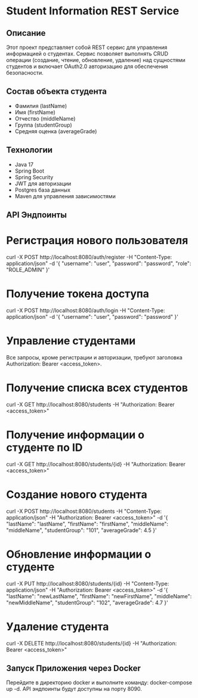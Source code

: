 # Student Information REST Service

## Описание
Этот проект представляет собой REST сервис для управления информацией о студентах. Сервис позволяет выполнять CRUD операции (создание, чтение, обновление, удаление) над сущностями студентов и включает OAuth2.0 авторизацию для обеспечения безопасности.

## Состав объекта студента
- Фамилия (lastName)
- Имя (firstName)
- Отчество (middleName)
- Группа (studentGroup)
- Средняя оценка (averageGrade)

## Технологии
- Java 17
- Spring Boot
- Spring Security
- JWT для авторизации
- Postgres база данных
- Maven для управления зависимостями

## API Эндпоинты

# Регистрация нового пользователя
curl -X POST http://localhost:8080/auth/register -H "Content-Type: application/json" -d '{
"username": "user",
"password": "password",
"role": "ROLE_ADMIN"
}'

# Получение токена доступа
curl -X POST http://localhost:8080/auth/login -H "Content-Type: application/json" -d '{
"username": "user",
"password": "password"
}'

# Управление студентами
Все запросы, кроме регистрации и авторизации, требуют заголовка Authorization: Bearer <access_token>.

# Получение списка всех студентов 
curl -X GET http://localhost:8080/students -H "Authorization: Bearer <access_token>"

# Получение информации о студенте по ID
curl -X GET http://localhost:8080/students/{id} -H "Authorization: Bearer <access_token>"

# Создание нового студента
curl -X POST http://localhost:8080/students -H "Content-Type: application/json" -H "Authorization: Bearer <access_token>" -d '{
"lastName": "lastName",
"firstName": "firstName",
"middleName": "middleName",
"studentGroup": "101",
"averageGrade": 4.5
}'

# Обновление информации о студенте
curl -X PUT http://localhost:8080/students/{id} -H "Content-Type: application/json" -H "Authorization: Bearer <access_token>" -d '{
"lastName": "newLastName",
"firstName": "newFirstName",
"middleName": "newMiddleName",
"studentGroup": "102",
"averageGrade": 4.7
}'

# Удаление студента
curl -X DELETE http://localhost:8080/students/{id} -H "Authorization: Bearer <access_token>"


## Запуск Приложения через Docker
Перейдите в директорию docker и выполните команду: docker-compose up -d.
API эндпоинты будут доступны на порту 8090.
